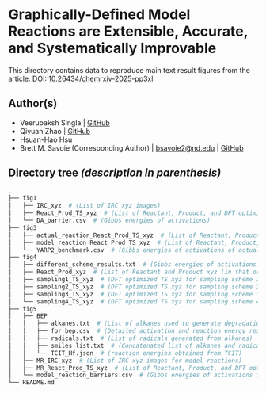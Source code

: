 # Graphically-Defined Model Reactions are Extensible, Accurate, and Systematically Improvable

This directory contains data to reproduce main text result figures from the article. DOI: [10.26434/chemrxiv-2025-pp3xl](https://doi.org/10.26434/chemrxiv-2025-pp3xl)

## Author(s)

- Veerupaksh Singla | [GitHub](https://github.com/veerupaksh)
- Qiyuan Zhao | [GitHub](https://github.com/zhaoqy1996)
- Hsuan-Hao Hsu
- Brett M. Savoie (Corresponding Author) | [bsavoie2@nd.edu](mailto:bsavoie2@nd.edu) | [GitHub](https://github.com/Savoie-Research-Group)

## Directory tree *(description in parenthesis)*
```bash
.
├── fig1
│   ├── IRC_xyz  # (List of IRC xyz images)
│   ├── React_Prod_TS_xyz  # (List of Reactant, Product, and DFT optimized TS xyz (in that order))
│   └── DA_barrier.csv  # (Gibbs energies of activations)
├── fig3
│   ├── actual_reaction_React_Prod_TS_xyz  # (List of Reactant, Product, and DFT optimized TS xyz (in that order) for actual reaction)
│   ├── model_reaction_React_Prod_TS_xyz  # (List of Reactant, Product, and DFT optimized TS xyz (in that order) for model reaction)
│   └── YARP2_benchmark.csv  # (Gibbs energies of activations of actual reactions and their corresponding model reactions)
├── fig4
│   ├── different_scheme_results.txt  # (Gibbs energies of activations for all reactions across all sampling schemes)
│   ├── React_Prod_xyz  # (List of Reactant and Product xyz (in that order))
│   ├── sampling1_TS_xyz  # (DFT optimized TS xyz for sampling scheme 1)
│   ├── sampling2_TS_xyz  # (DFT optimized TS xyz for sampling scheme 2)
│   ├── sampling3_TS_xyz  # (DFT optimized TS xyz for sampling scheme 3)
│   └── sampling4_TS_xyz  # (DFT optimized TS xyz for sampling scheme 4)
├── fig5
│   ├── BEP
│   │   ├── alkanes.txt  # (List of alkanes used to generate degradation reactions)
│   │   ├── for_bep.csv  # (Detailed activation and reaction energy results for actual and model reactions for BEP)
│   │   ├── radicals.txt  # (List of radicals generated from alkanes)
│   │   ├── smiles_list.txt  # (Concatenated list of alkanes and radicals)
│   │   └── TCIT_Hf.json  # (reaction energies obtained from TCIT)
│   ├── MR_IRC_xyz  # (List of IRC xyz images for model reactions)
│   ├── MR_React_Prod_TS_xyz  # (List of Reactant, Product, and DFT optimized TS xyz (in that order) for model reactions)
│   └── model_reaction_barriers.csv  # (Gibbs energies of activations for model reactions)
└── README.md
```